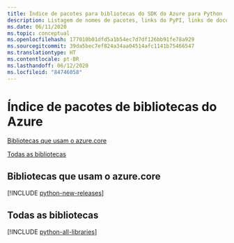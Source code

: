 ```yaml
---
title: Índice de pacotes para bibliotecas do SDK do Azure para Python
description: Listagem de nomes de pacotes, links do PyPI, links de documentos e links de códigos-fonte para todas as bibliotecas no SDK do Azure para Python.
ms.date: 06/11/2020
ms.topic: conceptual
ms.openlocfilehash: 177010b01dfd5a1b54ec7d7df126bb91fe78a929
ms.sourcegitcommit: 39da5bec7ef824a34aa04514afc1141b75466547
ms.translationtype: HT
ms.contentlocale: pt-BR
ms.lasthandoff: 06/12/2020
ms.locfileid: "84746058"
---
```

# <a name="azure-libraries-package-index"></a>Índice de pacotes de bibliotecas do Azure

[Bibliotecas que usam o azure.core](#libraries-using-azurecore)

[Todas as bibliotecas](#all-libraries)

## <a name="libraries-using-azurecore"></a>Bibliotecas que usam o azure.core

[!INCLUDE [python-new-releases](../includes/python-new.md)]

## <a name="all-libraries"></a>Todas as bibliotecas

[!INCLUDE [python-all-libraries](../includes/python-all.md)]
